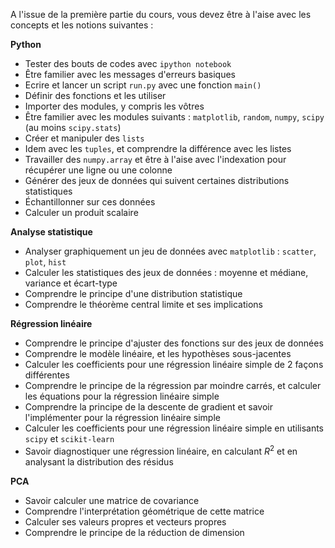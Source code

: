 
A l'issue de la première partie du cours, vous devez être à l'aise avec les concepts et les notions suivantes :


**Python**
+ Tester des bouts de codes avec `ipython notebook`
+ Être familier avec les messages d'erreurs basiques
+ Ecrire et lancer un script `run.py` avec une fonction `main()`
+ Définir des fonctions et les utiliser
+ Importer des modules, y compris les vôtres
+ Être familier avec les modules suivants : `matplotlib`, `random`, `numpy`, `scipy` (au moins `scipy.stats`)
+ Créer et manipuler des `lists` 
+ Idem avec les `tuples`, et comprendre la différence avec les listes
+ Travailler des `numpy.array` et être à l'aise avec l'indexation pour récupérer une ligne ou une colonne
+ Générer des jeux de données qui suivent certaines distributions statistiques
+ Échantillonner sur ces données
+ Calculer un produit scalaire

**Analyse statistique**
+ Analyser graphiquement un jeu de données avec `matplotlib` : `scatter`, `plot`, `hist`
+ Calculer les statistiques des jeux de données : moyenne et médiane, variance et écart-type
+ Comprendre le principe d'une distribution statistique
+ Comprendre le théorème central limite et ses implications

**Régression linéaire**
+ Comprendre le principe d'ajuster des fonctions sur des jeux de données
+ Comprendre le modèle linéaire, et les hypothèses sous-jacentes
+ Calculer les coefficients pour une régression linéaire simple de 2 façons différentes
+ Comprendre le principe de la régression par moindre carrés, et calculer les équations pour la régression linéaire simple
+ Comprendre la principe de la descente de gradient et savoir l'implémenter pour la régression linéaire simple
+ Calculer les coefficients pour une régression linéaire simple en utilisants `scipy` et `scikit-learn`
+ Savoir diagnostiquer une régression linéaire, en calculant $R^2$ et en analysant la distribution des résidus


**PCA**
+ Savoir calculer une matrice de covariance
+ Comprendre l'interprétation géométrique de cette matrice
+ Calculer ses valeurs propres et vecteurs propres
+ Comprendre le principe de la réduction de dimension
